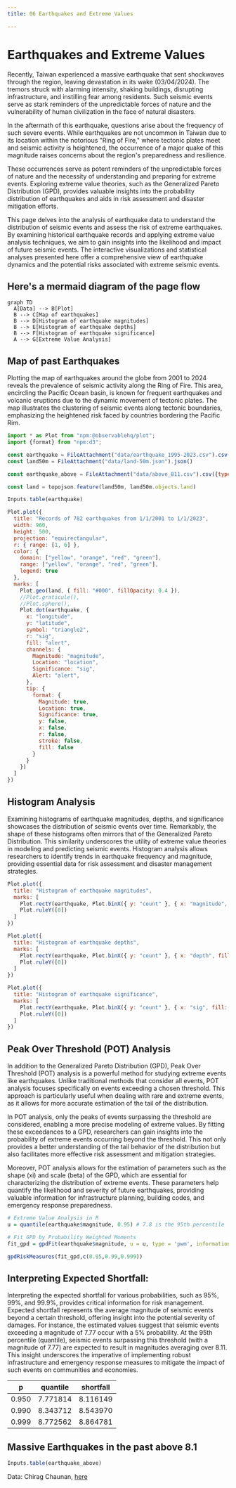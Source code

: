 ```yaml
---
title: 06 Earthquakes and Extreme Values

---
```


# Earthquakes and Extreme Values

Recently, Taiwan experienced a massive earthquake that sent shockwaves through the region, leaving devastation in its wake (03/04/2024). The tremors struck with alarming intensity, shaking buildings, disrupting infrastructure, and instilling fear among residents. Such seismic events serve as stark reminders of the unpredictable forces of nature and the vulnerability of human civilization in the face of natural disasters.

In the aftermath of this earthquake, questions arise about the frequency of such severe events. While earthquakes are not uncommon in Taiwan due to its location within the notorious "Ring of Fire," where tectonic plates meet and seismic activity is heightened, the occurrence of a major quake of this magnitude raises concerns about the region's preparedness and resilience.

These occurrences serve as potent reminders of the unpredictable forces of nature and the necessity of understanding and preparing for extreme events. Exploring extreme value theories, such as the Generalized Pareto Distribution (GPD), provides valuable insights into the probability distribution of earthquakes and aids in risk assessment and disaster mitigation efforts.

This page delves into the analysis of earthquake data to understand the distribution of seismic events and assess the risk of extreme earthquakes. By examining historical earthquake records and applying extreme value analysis techniques, we aim to gain insights into the likelihood and impact of future seismic events. The interactive visualizations and statistical analyses presented here offer a comprehensive view of earthquake dynamics and the potential risks associated with extreme seismic events.




## Here's a mermaid diagram of the page flow

```mermaid
graph TD
  A[Data] --> B[Plot]
  B --> C[Map of earthquakes]
  B --> D[Histogram of earthquake magnitudes]
  B --> E[Histogram of earthquake depths]
  B --> F[Histogram of earthquake significance]
  A --> G[Extreme Value Analysis]

```
## Map of past Earthquakes
Plotting the map of earthquakes around the globe from 2001 to 2024 reveals the prevalence of seismic activity along the Ring of Fire. This area, encircling the Pacific Ocean basin, is known for frequent earthquakes and volcanic eruptions due to the dynamic movement of tectonic plates. The map illustrates the clustering of seismic events along tectonic boundaries, emphasizing the heightened risk faced by countries bordering the Pacific Rim.

```js
import * as Plot from "npm:@observablehq/plot";
import {format} from "npm:d3";
```


```js
const earthquake = FileAttachment("data/earthquake_1995-2023.csv").csv({typed: true});
const land50m = FileAttachment("data/land-50m.json").json()
```
```js
const earthquake_above = FileAttachment("data/above_811.csv").csv({typed: true});
```

```js
const land = topojson.feature(land50m, land50m.objects.land)
```

```js echo
Inputs.table(earthquake)
```




```js echo
Plot.plot({
  title: "Records of 782 earthquakes from 1/1/2001 to 1/1/2023",
  width: 960,
  height: 500,
  projection: "equirectangular",
  r: { range: [1, 6] },
  color: {
    domain: ["yellow", "orange", "red", "green"],
    range: ["yellow", "orange", "red", "green"],
    legend: true
  },
  marks: [
    Plot.geo(land, { fill: "#000", fillOpacity: 0.4 }),
    //Plot.graticule(),
    //Plot.sphere(),
    Plot.dot(earthquake, {
      x: "longitude",
      y: "latitude",
      symbol: "triangle2",
      r: "sig",
      fill: "alert",
      channels: {
        Magnitude: "magnitude",
        Location: "location",
        Significance: "sig",
        Alert: "alert",
      },
      tip: {
        format: {
          Magnitude: true,
          Location: true,
          Significance: true,
          y: false,
          x: false,
          r: false,
          stroke: false,
          fill: false
        }
      }
    })
  ]
})
```

## Histogram Analysis
Examining histograms of earthquake magnitudes, depths, and significance showcases the distribution of seismic events over time. Remarkably, the shape of these histograms often mirrors that of the Generalized Pareto Distribution. This similarity underscores the utility of extreme value theories in modeling and predicting seismic events. Histogram analysis allows researchers to identify trends in earthquake frequency and magnitude, providing essential data for risk assessment and disaster management strategies.

```js echo
Plot.plot({
  title: "Histogram of earthquake magnitudes",
  marks: [
    Plot.rectY(earthquake, Plot.binX({ y: "count" }, { x: "magnitude", fill: "#cc0000" })),
    Plot.ruleY([0])
  ]
})
```

```js echo
Plot.plot({
  title: "Histogram of earthquake depths",
  marks: [
    Plot.rectY(earthquake, Plot.binX({ y: "count" }, { x: "depth", fill: "#964B00" })),
    Plot.ruleY([0])
  ]
})
```

```js echo
Plot.plot({
  title: "Histogram of earthquake significance",
  marks: [
    Plot.rectY(earthquake, Plot.binX({ y: "count" }, { x: "sig", fill: "#088F8F	" })),
    Plot.ruleY([0])
  ]
})
```
## Peak Over Threshold (POT) Analysis
In addition to the Generalized Pareto Distribution (GPD), Peak Over Threshold (POT) analysis is a powerful method for studying extreme events like earthquakes. Unlike traditional methods that consider all events, POT analysis focuses specifically on events exceeding a chosen threshold. This approach is particularly useful when dealing with rare and extreme events, as it allows for more accurate estimation of the tail of the distribution.

In POT analysis, only the peaks of events surpassing the threshold are considered, enabling a more precise modeling of extreme values. By fitting these exceedances to a GPD, researchers can gain insights into the probability of extreme events occurring beyond the threshold. This not only provides a better understanding of the tail behavior of the distribution but also facilitates more effective risk assessment and mitigation strategies.

Moreover, POT analysis allows for the estimation of parameters such as the shape (xi) and scale (beta) of the GPD, which are essential for characterizing the distribution of extreme events. These parameters help quantify the likelihood and severity of future earthquakes, providing valuable information for infrastructure planning, building codes, and emergency response preparedness.

```r
# Extreme Value Analysis in R
u = quantile(earthquake$magnitude, 0.95) # 7.8 is the 95th percentile

# Fit GPD by Probability Weighted Moments
fit_gpd = gpdFit(earthquake$magnitude, u = u, type = 'pwm', information = c("observed", "expected"))

gpdRiskMeasures(fit_gpd,c(0.95,0.99,0.999))
```

## Interpreting Expected Shortfall:
Interpreting the expected shortfall for various probabilities, such as 95%, 99%, and 99.9%, provides critical information for risk management. Expected shortfall represents the average magnitude of seismic events beyond a certain threshold, offering insight into the potential severity of damages. For instance, the estimated values suggest that seismic events exceeding a magnitude of 7.77 occur with a 5% probability. At the 95th percentile (quantile), seismic events surpassing this threshold (with a magnitude of 7.77) are expected to result in magnitudes averaging over 8.11. This insight underscores the imperative of implementing robust infrastructure and emergency response measures to mitigate the impact of such events on communities and economies.

p          | quantile     | shortfall
---------- | ------------ | ----------
0.950      |  7.771814    | 8.116149
0.990      |  8.343712    | 8.543970
0.999      |  8.772562    | 8.864781


## Massive Earthquakes in the past above 8.1
```js
Inputs.table(earthquake_above)
```

Data: Chirag Chaunan, [here](https://www.kaggle.com/datasets/warcoder/earthquake-dataset)
